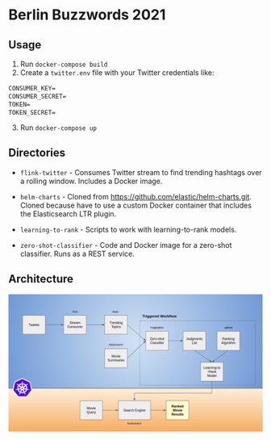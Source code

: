 # Berlin Buzzwords 2021

## Usage

1. Run `docker-compose build`
2. Create a `twitter.env` file with your Twitter credentials like:

```
CONSUMER_KEY=
CONSUMER_SECRET=
TOKEN=
TOKEN_SECRET=
```

3. Run `docker-compose up`

## Directories

* `flink-twitter` - Consumes Twitter stream to find trending hashtags over a rolling window. Includes a Docker image.

* `helm-charts` - Cloned from https://github.com/elastic/helm-charts.git. Cloned because have to use a custom Docker container that includes the Elasticsearch LTR plugin.

* `learning-to-rank` - Scripts to work with learning-to-rank models.

* `zero-shot-classifier` - Code and Docker image for a zero-shot classifier. Runs as a REST service.

## Architecture

![Architecture](https://github.com/jzonthemtn/berlin-buzzwords-2021/blob/master/resources/arch.png?raw=true)
